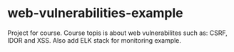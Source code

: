 # web-vulnerabilities-example
Project for course. Course topis is about web vulnerabilites such as: CSRF, IDOR and XSS. 
Also add ELK stack for monitoring example.
